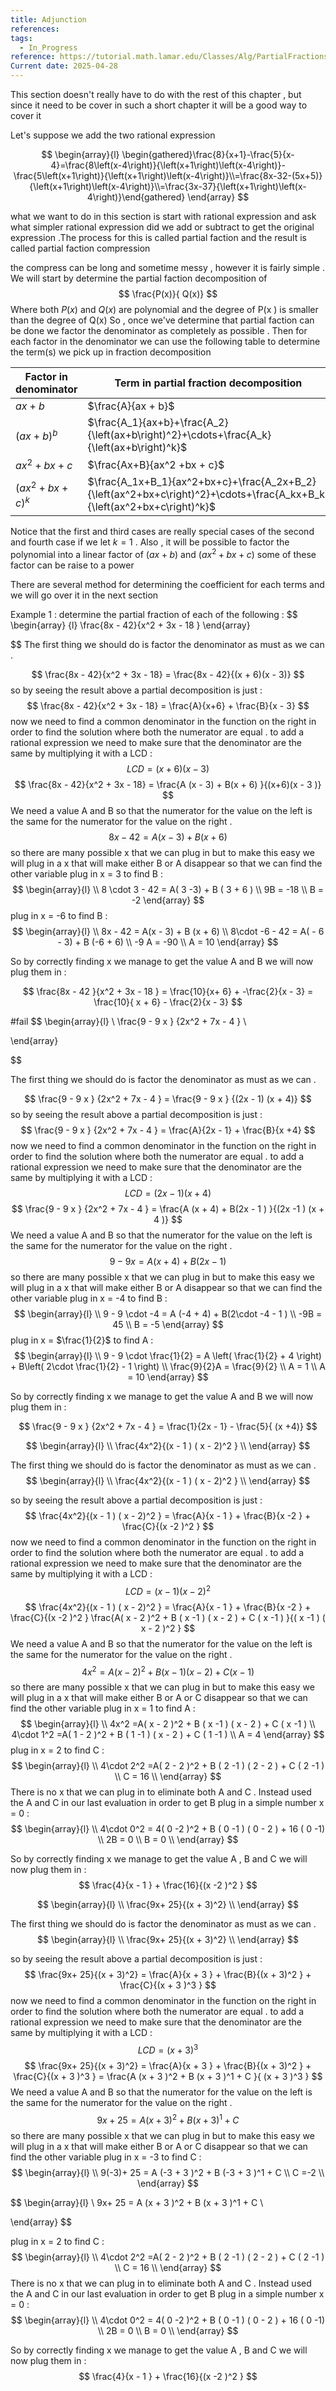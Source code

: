 ```yaml
---
title: Adjunction
references: 
tags:
  - In_Progress
reference: https://tutorial.math.lamar.edu/Classes/Alg/PartialFractions.aspx
Current date: 2025-04-28
---
```

This section doesn't really have to  do with the rest of this chapter , but since it need to be cover in such a short chapter it will be a good way to cover it  


Let's suppose we add the two rational expression 


$$
 \begin{array}{l}
\begin{gathered}\frac{8}{x+1}-\frac{5}{x-4}=\frac{8\left(x-4\right)}{\left(x+1\right)\left(x-4\right)}-\frac{5\left(x+1\right)}{\left(x+1\right)\left(x-4\right)}\\=\frac{8x-32-(5x+5)}{\left(x+1\right)\left(x-4\right)}\\=\frac{3x-37}{\left(x+1\right)\left(x-4\right)}\end{gathered}
\end{array}
$$

what we  want to do in this section is start with  rational  expression and ask what simpler rational expression did we add or subtract to get the original expression .The process for this is called partial faction  and the result is called partial faction compression 

the compress can be long and sometime messy , however  it is fairly simple . We will start by determine the partial faction decomposition of  
$$
\frac{P(x)}{ Q(x)}
$$
Where both  $P(x)$ and  $Q(x)$ are polynomial and the degree of P(x ) is smaller than the degree of  Q(x)
So  ,  once we've determine  that partial faction can  be done we factor the denominator as completely as possible  . Then for  each factor in the denominator we can use the following table to determine the term(s)  we pick up in fraction  decomposition 


| Factor in denominator | Term  in partial fraction decomposition                                                                                 |
| --------------------- | ----------------------------------------------------------------------------------------------------------------------- |
| $ax +b$<br>           | $\frac{A}{ax + b}$                                                                                                      |
| $(ax+b)^b$            | $\frac{A_1}{ax+b}+\frac{A_2}{\left(ax+b\right)^2}+\cdots+\frac{A_k}{\left(ax+b\right)^k}$                               |
| $ax^2 +bx+c$          | $\frac{Ax+B}{ax^2 +bx +  c}$                                                                                            |
| $(ax^2 +bx + c)^k$    | $\frac{A_1x+B_1}{ax^2+bx+c}+\frac{A_2x+B_2}{\left(ax^2+bx+c\right)^2}+\cdots+\frac{A_kx+B_k}{\left(ax^2+bx+c\right)^k}$ |

Notice that the first and third cases are really special cases of the second and fourth case if we let $k=1$ . Also , it will be possible to factor the polynomial into a linear factor of $(ax + b)$  and $(ax^2 +bx +c)$ some of these factor can be raise to a power

There are several method for determining the coefficient for each terms and we will go over it in the next section 


Example 1 : determine the partial fraction of each of the following  : 
$$
\begin{array} {l}
\frac{8x -  42}{x^2 + 3x  - 18 } 
\end{array}

$$ 
The first thing we should do is factor the denominator as must as we can  .  

$$
\frac{8x - 42}{x^2  +  3x  - 18} =  \frac{8x - 42}{(x + 6)(x  - 3)} 
$$
so  by seeing the result above a partial decomposition is just : 
$$
\frac{8x - 42}{x^2   +   3x  - 18}  =  \frac{A}{x+6}  +  \frac{B}{x - 3}
$$
now we need to find a common denominator  in the function on the right in order to find the solution where both  the numerator are equal  . to add a rational expression  we need to make sure that the denominator are the same by multiplying it with a LCD  : 
$$
LCD  =    (x  + 6) (x  - 3)
$$
$$
\frac{8x - 42}{x^2   +   3x  - 18}  =  \frac{A (x  - 3) + B(x  +  6) }{(x+6)(x - 3 )} 
$$ 
We need a value A and B  so that the numerator for the value on the left is the same for the numerator for the value on the right . 
$$
8x   - 42  =   A(x  - 3) + B (x   +  6)
$$
so there are many possible x that we can  plug in but to make this easy we will plug in a x  that will make either B or A disappear so that we can find the other variable 
plug in  x  = 3 to find B  : 
$$
 \begin{array}{l} \\
 8 \cdot  3  -  42  = A( 3  -3) +  B  ( 3 + 6 )    \\
9B  =  -18   \\
B =  -2  
\end{array}
$$
plug in  x  = -6 to find B  : 
$$
\begin{array}{l} \\
8x   - 42  =   A(x  - 3) + B (x   +  6)  \\
8\cdot  -6  - 42  =   A( - 6 - 3) + B (-6   +  6)  \\
-9  A  =   -90   \\
A  =  10  
\end{array}
$$

So  by correctly  finding x we manage to get the value A and B  we will now plug them in : 

$$
\frac{8x  - 42 }{x^2 +  3x  - 18 }   = \frac{10}{x+ 6}   + -\frac{2}{x - 3}  = \frac{10}{ x + 6}  - \frac{2}{x - 3}
$$




#fail 
$$
\begin{array}{l} \\
\frac{9 -  9 x } {2x^2   +  7x - 4 }       \\

\end{array}

$$

The first thing we should do is factor the denominator as must as we can  .  

$$
\frac{9 -  9 x } {2x^2   +  7x - 4 }   = \frac{9 -  9 x } {(2x - 1) (x  + 4)} 
$$
so  by seeing the result above a partial decomposition is just : 
$$
\frac{9 -  9 x } {2x^2   +  7x - 4 }    =  \frac{A}{2x - 1}  +  \frac{B}{x +4}
$$
now we need to find a common denominator  in the function on the right in order to find the solution where both  the numerator are equal  . to add a rational expression  we need to make sure that the denominator are the same by multiplying it with a LCD  : 
$$
LCD  =    (2x   -1 ) (x  +  4 )
$$
$$
\frac{9 -  9 x } {2x^2   +  7x - 4 }     =  \frac{A (x  +  4) + B(2x  - 1 ) }{(2x   -1 ) (x  +  4 )} 
$$ 
We need a value A and B  so that the numerator for the value on the left is the same for the numerator for the value on the right . 
$$
9 -  9 x  =  A (x  +  4) + B(2x  - 1 )
$$
so there are many possible x that we can  plug in but to make this easy we will plug in a x  that will make either B or A disappear so that we can find the other variable 
plug in  x  = -4 to find B  : 
$$
 \begin{array}{l} \\
9 -  9 \cdot  -4   =  A (-4   +  4) + B(2\cdot  -4  - 1 )   \\
-9B  =  45    \\
B =   -5 
\end{array}
$$
plug in  x  = $\frac{1}{2}$ to find A  : 
$$
\begin{array}{l} \\
9 -  9 \cdot   \frac{1}{2} =  A \left(   \frac{1}{2} +  4 \right) + B\left( 2\cdot  \frac{1}{2}  - 1  \right)  \\ 
  \frac{9}{2}A   =  \frac{9}{2} \\
 A  =   1 \\
A  =  10  
\end{array}
$$

So  by correctly  finding x we manage to get the value A and B  we will now plug them in : 

$$
\frac{9 -  9 x } {2x^2   +  7x - 4 }    =  \frac{1}{2x - 1}  -  \frac{5}{ (x +4)}
$$






$$
\begin{array}{l} \\
\frac{4x^2}{(x  - 1 ) ( x    - 2)^2 }    \\
\end{array}
$$

The first thing we should do is factor the denominator as must as we can  .  
$$
\begin{array}{l} \\
\frac{4x^2}{(x  - 1 ) ( x    - 2)^2 }    \\
\end{array}
$$

so  by seeing the result above a partial decomposition is just : 
$$
\frac{4x^2}{(x  - 1 ) ( x    - 2)^2 }     =  \frac{A}{x  - 1 }  +  \frac{B}{x -2  }    +  \frac{C}{(x  -2 )^2  }
$$
now we need to find a common denominator  in the function on the right in order to find the solution where both  the numerator are equal  . to add a rational expression  we need to make sure that the denominator are the same by multiplying it with a LCD  : 
$$
LCD  =   ( x  -1  ) ( x  - 2 )^2   
$$
$$
\frac{4x^2}{(x  - 1 ) ( x    - 2)^2 }     =  \frac{A}{x  - 1 }  +  \frac{B}{x -2  }    +  \frac{C}{(x  -2 )^2  }   \frac{A( x  - 2 )^2  + B ( x  -1  ) ( x  - 2 ) +  C ( x  -1  )    }{( x  -1  ) ( x  - 2 )^2   }
$$ 
We need a value A and B  so that the numerator for the value on the left is the same for the numerator for the value on the right . 
$$
4x^2  =   A( x  - 2 )^2  + B ( x  -1  ) ( x  - 2 ) +  C ( x  -1  ) 
$$
so there are many possible x that we can  plug in but to make this easy we will plug in a x  that will make either B or A or C  disappear so that we can find the other variable 
plug in  x  = 1 to find A   : 
$$
 \begin{array}{l} \\
4x^2  =A( x  - 2 )^2  + B ( x  -1  ) ( x  - 2 ) +  C ( x  -1  )   \\
4\cdot 1^2  =A( 1  - 2 )^2  + B ( 1  -1  ) ( x  - 2 ) +  C ( 1  -1  )    \\
A  =       4 
\end{array}
$$
plug in  x  = $2$ to find C  : 
$$
\begin{array}{l} \\
4\cdot  2^2  =A( 2  - 2 )^2  + B ( 2  -1  ) ( 2 - 2 ) +  C ( 2  -1  )   \\       C =   16 \\ 
\end{array}
$$
There is no  x that we can plug in to eliminate  both A  and C  . Instead used the A and C in our last evaluation  in order to get B plug  in a simple number x =  0  : 
$$
\begin{array}{l} \\
 4\cdot 0^2  =   4( 0 -2  )^2 + B ( 0  -1  ) ( 0  - 2 ) + 16 ( 0   -1)     \\
2B  =  0    \\
B  =   0  \\
\end{array}
$$

So  by correctly  finding x we manage to get the value A , B and C   we will now plug them in : 
$$
\frac{4}{x  - 1 }    +  \frac{16}{(x  -2 )^2  } 
$$








$$
\begin{array}{l} \\
\frac{9x+ 25}{(x + 3)^2}   \\
\end{array}
$$

The first thing we should do is factor the denominator as must as we can  .  
$$
\begin{array}{l} \\
\frac{9x+ 25}{(x + 3)^2}   \\
\end{array}
$$

so  by seeing the result above a partial decomposition is just : 
$$
\frac{9x+ 25}{(x + 3)^2}   =  \frac{A}{x  +  3  }  +  \frac{B}{(x + 3)^2   }    +  \frac{C}{(x +  3 )^3  }
$$
now we need to find a common denominator  in the function on the right in order to find the solution where both  the numerator are equal  . to add a rational expression  we need to make sure that the denominator are the same by multiplying it with a LCD  : 
$$
LCD  =  (x +  3 )^3
$$
$$
\frac{9x+ 25}{(x + 3)^2}    = \frac{A}{x  +  3  }  +  \frac{B}{(x + 3)^2   }    +  \frac{C}{(x +  3 )^3  }  =  \frac{A (x +  3 )^2  + B  (x +  3 )^1 +  C     }{ (x +  3 )^3  }
$$ 
We need a value A and B  so that the numerator for the value on the left is the same for the numerator for the value on the right . 
$$
9x+ 25 =  A (x +  3 )^2  + B  (x +  3 )^1 +  C   
$$
so there are many possible x that we can  plug in but to make this easy we will plug in a x  that will make either B or A or C  disappear so that we can find the other variable 
plug in  x  = -3 to find C   : 
$$
 \begin{array}{l} \\
9(-3)+ 25 =  A (-3 +  3 )^2  + B  (-3 +  3 )^1 +  C   \\
  C    =-2     \\
\end{array}
$$

$$
\begin{array}{l} \\
9x+ 25 =  A (x +  3 )^2  + B  (x +  3 )^1 +  C     \\

\end{array}
$$



plug in  x  = $2$ to find C  : 
$$
\begin{array}{l} \\
4\cdot  2^2  =A( 2  - 2 )^2  + B ( 2  -1  ) ( 2 - 2 ) +  C ( 2  -1  )   \\       C =   16 \\ 
\end{array}
$$
There is no  x that we can plug in to eliminate  both A  and C  . Instead used the A and C in our last evaluation  in order to get B plug  in a simple number x =  0  : 
$$
\begin{array}{l} \\
 4\cdot 0^2  =   4( 0 -2  )^2 + B ( 0  -1  ) ( 0  - 2 ) + 16 ( 0   -1)     \\
2B  =  0    \\
B  =   0  \\
\end{array}
$$

So  by correctly  finding x we manage to get the value A , B and C   we will now plug them in : 
$$
\frac{4}{x  - 1 }    +  \frac{16}{(x  -2 )^2  } 
$$

